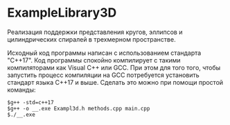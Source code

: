 # ExampleLibrary3D
Реализация поддержки представления кругов, эллипсов и цилиндрических спиралей в трехмерном пространстве. 

Исходный код программы написан с использованием стандарта "C++17".
Код программы спокойно компилирует с такими компиляторами как Visual C++ или GCC.
При этом для того того, чтобы запустить процесс компиляции на GCC  потребуется установить стандарт языка C++17 и выше.
Сделать это можно при помощи простой команды:
```Power Shell
$g++ -std=c++17
$g++ -o __.exe Exampl3d.h methods.cpp main.cpp
$./__.exe
```

